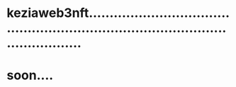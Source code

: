 # keziaweb3nft.........................................................................................................
# soon....
